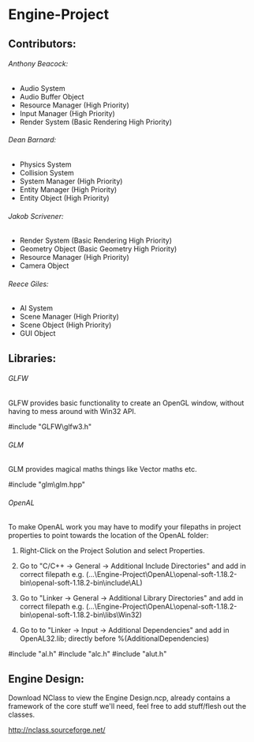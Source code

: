 # Engine-Project

## Contributors:

###### Anthony Beacock:
- Audio System
- Audio Buffer Object
- Resource Manager (High Priority)
- Input Manager (High Priority)
- Render System (Basic Rendering High Priority)

###### Dean Barnard:
- Physics System
- Collision System
- System Manager (High Priority)
- Entity Manager (High Priority)
- Entity Object (High Priority)

###### Jakob Scrivener:
- Render System (Basic Rendering High Priority)
- Geometry Object (Basic Geometry High Priority)
- Resource Manager (High Priority)
- Camera Object

###### Reece Giles:
- AI System
- Scene Manager (High Priority)
- Scene Object (High Priority)
- GUI Object

## Libraries:

###### GLFW

GLFW provides basic functionality to create an OpenGL window, without having to mess around with Win32 API. 

#include "GLFW\glfw3.h"

###### GLM

GLM provides magical maths things like Vector maths etc.

#include "glm\glm.hpp"

###### OpenAL

To make OpenAL work you may have to modify your filepaths in project properties to point towards the location of the OpenAL folder:

1. Right-Click on the Project Solution and select Properties.

2. Go to "C/C++ -> General -> Additional Include Directories" and add in correct filepath e.g.
	(...\Engine-Project\OpenAL\openal-soft-1.18.2-bin\openal-soft-1.18.2-bin\include\AL)

3. Go to "Linker -> General -> Additional Library Directories" and add in correct filepath e.g.
	(...\Engine-Project\OpenAL\openal-soft-1.18.2-bin\openal-soft-1.18.2-bin\libs\Win32)

4. Go to to "Linker -> Input -> Additional Dependencies" and add in OpenAL32.lib; directly before %(AdditionalDependencies)

#include "al.h" 
#include "alc.h" 
#include "alut.h"

## Engine Design:

Download NClass to view the Engine Design.ncp, already contains a framework of the core stuff we'll need, feel free to add stuff/flesh out the classes.

http://nclass.sourceforge.net/

